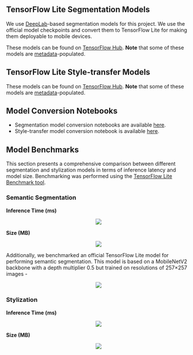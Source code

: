 ## TensorFlow Lite Segmentation Models
We use [DeepLab](https://github.com/tensorflow/models/tree/master/research/deeplab)-based segmentation models for this project. We use the official model checkpoints and convert them to TensorFlow Lite for making them deployable to mobile devices.

These models can be found on [TensorFlow Hub](https://tfhub.dev/s?deployment-format=lite&module-type=image-segmentation).  **Note** that some of these models are [metadata](https://www.tensorflow.org/lite/convert/metadata)-populated.

## TensorFlow Lite Style-transfer Models
These models can be found on [TensorFlow Hub](https://tfhub.dev/s?deployment-format=lite&module-type=image-style-transfer).  **Note** that some of these models are [metadata](https://www.tensorflow.org/lite/convert/metadata)-populated.

## Model Conversion Notebooks
* Segmentation model conversion notebooks are available [here](https://github.com/sayakpaul/Adventures-in-TensorFlow-Lite/blob/master/DeepLabV3).
* Style-transfer model conversion notebook is available [here](https://github.com/sayakpaul/Adventures-in-TensorFlow-Lite/blob/master/Magenta_arbitrary_style_transfer_model_conversion.ipynb).

## Model Benchmarks

This section presents a comprehensive comparison between different segmentation and stylization models in terms of inference latency and model size. Benchmarking was performed using the [TensorFlow Lite Benchmark tool](https://www.tensorflow.org/lite/performance/measurement). 

### Semantic Segmentation

**Inference Time (ms)**

<div align="center"><img src="https://i.ibb.co/gRsnCHX/Screen-Shot-2020-10-04-at-7-35-47-AM.png"></img></div>

**Size (MB)**

<div align="center"><img src="https://i.ibb.co/Zcm1R32/Screen-Shot-2020-10-02-at-3-19-47-PM.png"></img></div>

Additionally, we benchmarked an official TensorFlow Lite model for performing semantic segmentation. This model is based on a MobileNetV2 backbone with a depth multiplier 0.5 but trained on resolutions of 257$\times$257 images - 

<div align="center"><img src="https://i.ibb.co/Wxts0yb/image.png"></img></div>

### Stylization

**Inference Time (ms)**

<div align="center"><img src="https://i.ibb.co/nmDtsNc/Screen-Shot-2020-10-02-at-3-19-16-PM.png"></img></div>

**Size (MB)**

<div align="center"><img src="https://i.ibb.co/ZG7XDBT/Screen-Shot-2020-10-02-at-3-19-25-PM.png"></img></div>
